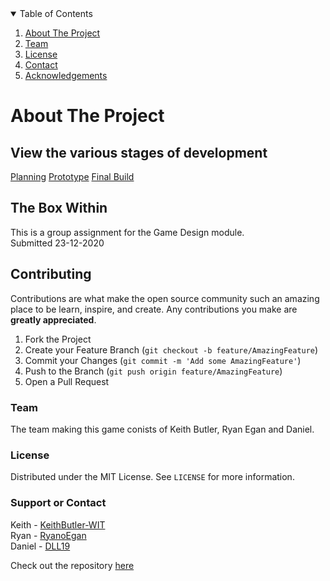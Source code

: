 
<!-- TABLE OF CONTENTS -->
<details open="open">
  <summary>Table of Contents</summary>
  <ol>
    <li><a href="#about-the-project">About The Project</a></li>
    <li><a href="#team">Team</a></li>
    <li><a href="#license">License</a></li>
    <li><a href="#support or contact">Contact</a></li>
    <li><a href="#acknowledgements">Acknowledgements</a></li>
  </ol>
</details>

# About The Project

## View the various stages of development
[Planning](https://github.com/KeithButler-WIT/GameDesign-Assignment01)
[Prototype](https://github.com/KeithButler-WIT/GameDesign-Assignment02)
[Final Build](https://github.com/KeithButler-WIT/GameDesign-Assignment01)

## The Box Within

This is a group assignment for the Game Design module.  
Submitted 23-12-2020

<!-- CONTRIBUTING -->
## Contributing

Contributions are what make the open source community such an amazing place to be learn, inspire, and create. Any contributions you make are **greatly appreciated**.

1. Fork the Project
2. Create your Feature Branch (`git checkout -b feature/AmazingFeature`)
3. Commit your Changes (`git commit -m 'Add some AmazingFeature'`)
4. Push to the Branch (`git push origin feature/AmazingFeature`)
5. Open a Pull Request

### Team

The team making this game conists of Keith Butler, Ryan Egan and Daniel.


<!-- LICENSE -->
### License

Distributed under the MIT License. See `LICENSE` for more information.

<!-- CONTACT -->
### Support or Contact

Keith - [KeithButler-WIT](https://github.com/KeithButler-WIT)  
Ryan - [RyanoEgan](https://github.com/RyanoEgan)  
Daniel - [DLL19](https://github.com/DLL19)  

Check out the repository [here](https://github.com/KeithButler-WIT/GameDesign-Assignment02/tree/main)
